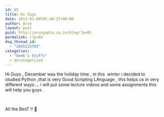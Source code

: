```yaml
---
id: 65
title: Hi Guys
date: 2013-01-09T05:48:27+00:00
author: Arun
layout: post
guid: http://arungupta.co.in/blog/?p=65
permalink: /?p=65
dsq_thread_id:
  - "2045115765"
categories:
  - "Geek's Stuffs"
  - Uncategorized
---
```

Hi Guys , December was the holiday time , in this  winter i decided to studied Python ,that is very Good Scripting LAnguage , this helps us in very different ways &#8230; i will put some lecture videos and some assignments this will help you guys .

&nbsp;

All the BesT !! 🙂